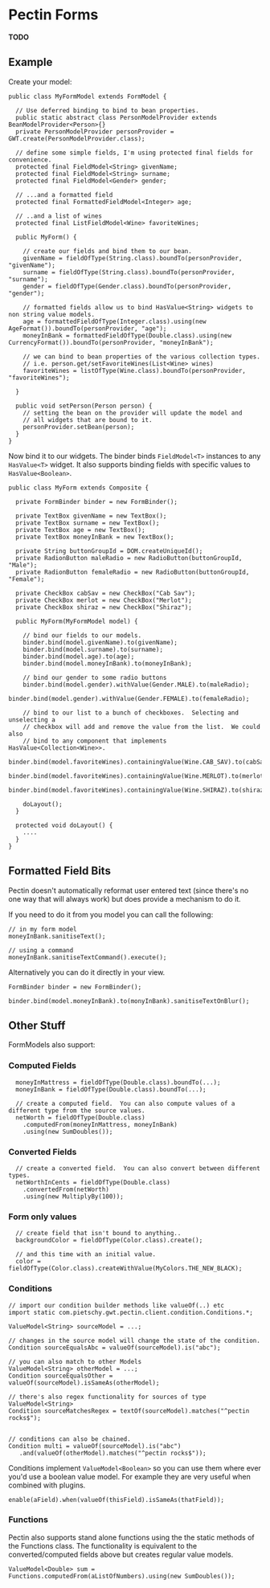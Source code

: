 # Pectin Forms #

**TODO**

## Example ##
Create your model:
```
public class MyFormModel extends FormModel {

  // Use deferred binding to bind to bean properties.
  public static abstract class PersonModelProvider extends BeanModelProvider<Person>{}
  private PersonModelProvider personProvider = GWT.create(PersonModelProvider.class);

  // define some simple fields, I'm using protected final fields for convenience.
  protected final FieldModel<String> givenName;
  protected final FieldModel<String> surname;
  protected final FieldModel<Gender> gender;

  // ...and a formatted field 
  protected final FormattedFieldModel<Integer> age;

  // ..and a list of wines
  protected final ListFieldModel<Wine> favoriteWines;

  public MyForm() {

    // create our fields and bind them to our bean.
    givenName = fieldOfType(String.class).boundTo(personProvider, "givenName");
    surname = fieldOfType(String.class).boundTo(personProvider, "surname");
    gender = fieldOfType(Gender.class).boundTo(personProvider, "gender");

    // formatted fields allow us to bind HasValue<String> widgets to non string value models.
    age = formattedFieldOfType(Integer.class).using(new AgeFormat()).boundTo(personProvider, "age");
    moneyInBank = formattedFieldOfType(Double.class).using(new CurrencyFormat()).boundTo(personProvider, "moneyInBank");

    // we can bind to bean properties of the various collection types.
    // i.e. person.get/setFavoriteWines(List<Wine> wines)
    favoriteWines = listOfType(Wine.class).boundTo(personProvider, "favoriteWines");

  }

  public void setPerson(Person person) {
    // setting the bean on the provider will update the model and
    // all widgets that are bound to it.
    personProvider.setBean(person);
  }
}

```

Now bind it to our widgets.  The binder binds `FieldModel<T>` instances to any `HasValue<T>` widget.  It also supports binding fields with specific values to `HasValue<Boolean>`.

```
public class MyForm extends Composite {

  private FormBinder binder = new FormBinder();

  private TextBox givenName = new TextBox();
  private TextBox surname = new TextBox();
  private TextBox age = new TextBox();
  private TextBox moneyInBank = new TextBox();

  private String buttonGroupId = DOM.createUniqueId();
  private RadionButton maleRadio = new RadioButton(buttonGroupId, "Male");
  private RadionButton femaleRadio = new RadioButton(buttonGroupId, "Female");

  private CheckBox cabSav = new CheckBox("Cab Sav");
  private CheckBox merlot = new CheckBox("Merlot");
  private CheckBox shiraz = new CheckBox("Shiraz");

  public MyForm(MyFormModel model) {

    // bind our fields to our models.
    binder.bind(model.givenName).to(givenName);
    binder.bind(model.surname).to(surname);
    binder.bind(model.age).to(age);
    binder.bind(model.moneyInBank).to(moneyInBank);

    // bind our gender to some radio buttons
    binder.bind(model.gender).withValue(Gender.MALE).to(maleRadio);
    binder.bind(model.gender).withValue(Gender.FEMALE).to(femaleRadio);

    // bind to our list to a bunch of checkboxes.  Selecting and unselecting a
    // checkbox will add and remove the value from the list.  We could also 
    // bind to any component that implements HasValue<Collection<Wine>>.
    binder.bind(model.favoriteWines).containingValue(Wine.CAB_SAV).to(cabSav);
    binder.bind(model.favoriteWines).containingValue(Wine.MERLOT).to(merlot);
    binder.bind(model.favoriteWines).containingValue(Wine.SHIRAZ).to(shiraz);

    doLayout();
  }

  protected void doLayout() {
    ....
  }
}

```

## Formatted Field Bits ##
Pectin doesn't automatically reformat user entered text (since there's no one way that will always work) but does provide a mechanism to do it.

If you need to do it from you model you can call the following:
```
// in my form model
moneyInBank.sanitiseText();

// using a command
moneyInBank.sanitiseTextCommand().execute();
```

Alternatively you can do it directly in your view.
```
FormBinder binder = new FormBinder();

binder.bind(model.moneyInBank).to(monyInBank).sanitiseTextOnBlur();
```


## Other Stuff ##
FormModels also support:

### Computed Fields ###
```
  moneyInMattress = fieldOfType(Double.class).boundTo(...);
  moneyInBank = fieldOfType(Double.class).boundTo(...);
  
  // create a computed field.  You can also compute values of a different type from the source values.
  netWorth = fieldOfType(Double.class)
    .computedFrom(moneyInMattress, moneyInBank)
    .using(new SumDoubles());
```

### Converted Fields ###
```
  // create a converted field.  You can also convert between different types.
  netWorthInCents = fieldOfType(Double.class)
    .convertedFrom(netWorth)
    .using(new MultiplyBy(100));
```

### Form only values ###
```
  // create field that isn't bound to anything..
  backgroundColor = fieldOfType(Color.class).create();

  // and this time with an initial value.
  color = fieldOfType(Color.class).createWithValue(MyColors.THE_NEW_BLACK);
```

### Conditions ###
```
// import our condition builder methods like valueOf(..) etc
import static com.pietschy.gwt.pectin.client.condition.Conditions.*;

ValueModel<String> sourceModel = ...;

// changes in the source model will change the state of the condition.
Condition sourceEqualsAbc = valueOf(sourceModel).is("abc");

// you can also match to other Models
ValueModel<String> otherModel = ...;
Condition sourceEqualsOther = valueOf(sourceModel).isSameAs(otherModel);

// there's also regex functionality for sources of type ValueModel<String> 
Condition sourceMatchesRegex = textOf(sourceModel).matches("^pectin rocks$");


// conditions can also be chained.
Condition multi = valueOf(sourceModel).is("abc")
   .and(valueOf(otherModel).matches("^pectin rocks$"));
```

Conditions implement `ValueModel<Boolean>` so you can use them where ever you'd use a boolean value model.  For example they are very useful when combined with plugins.

```
enable(aField).when(valueOf(thisField).isSameAs(thatField));
```

### Functions ###
Pectin also supports stand alone functions using the the static methods of the Functions class.  The functionality is equivalent to the converted/computed fields above but creates regular value models.

```
ValueModel<Double> sum = Functions.computedFrom(aListOfNumbers).using(new SumDoubles());
```